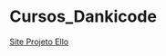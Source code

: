 # Cursos_Dankicode
 
 <a href="https://vmaxbh.github.io/Cursos_DankiCode/Front End_HTML CSS/Módulo2_CSS/Exercício03_HTML_CSS3/home.html" target="_blank">Site Projeto Ello</a>
